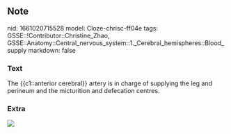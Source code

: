## Note
nid: 1661020715528
model: Cloze-chrisc-ff04e
tags: GSSE::!Contributor::Christine_Zhao, GSSE::Anatomy::Central_nervous_system::1._Cerebral_hemispheres::Blood_supply
markdown: false

### Text
The {{c1::anterior cerebral}} artery is in charge of supplying the leg and perineum and the micturition and defecation centres.

### Extra
<img src="paste-cb4a72f8ce80a2d3847ad58aaa2b6cb148622a8e.jpg">
